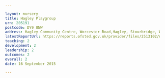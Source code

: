 ```yaml
---

layout: nursery
title: Hagley Playgroup
urn: 205191
postcode: DY9 0NW
address: Hagley Community Centre, Worcester Road,Hagley, Stourbridge, W. Mids, DY9 0NW
latestReportUrl: https://reports.ofsted.gov.uk/provider/files/2513102/urn/205191.pdf
teaching: 2
development: 2
leadership: 2
outcomes: 2
overall: 2
date: 16 September 2015

---
```

